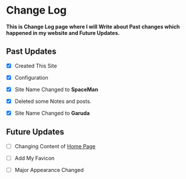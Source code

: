 # Change Log
**This is Change Log page where I will Write about Past changes which happened in my website and Future Updates.**
## Past Updates

- [x] Created This Site
- [x] Configuration
- [x] Site Name Changed to **SpaceMan** 
- [x] Deleted some Notes and posts.
- [x] Site Name Changed to **Garuda**



## Future Updates

- [ ] Changing Content of [Home Page](https://garud.netlify.app/)
- [ ] Add My Favicon
- [ ] Major Appearance Changed



